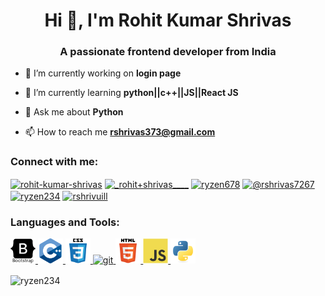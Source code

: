 <h1 align="center">Hi 👋, I'm Rohit Kumar Shrivas</h1>
<h3 align="center">A passionate frontend developer from India</h3>

- 🔭 I’m currently working on **login page**

- 🌱 I’m currently learning **python||c++||JS||React JS**

- 💬 Ask me about **Python**

- 📫 How to reach me **rshrivas373@gmail.com**

<h3 align="left">Connect with me:</h3>
<p align="left">
<a href="https://linkedin.com/in/rohit-kumar-shrivas" target="blank"><img align="center" src="https://raw.githubusercontent.com/rahuldkjain/github-profile-readme-generator/master/src/images/icons/Social/linked-in-alt.svg" alt="rohit-kumar-shrivas" height="30" width="40" /></a>
<a href="https://instagram.com/_rohit+shrivas____" target="blank"><img align="center" src="https://raw.githubusercontent.com/rahuldkjain/github-profile-readme-generator/master/src/images/icons/Social/instagram.svg" alt="_rohit+shrivas____" height="30" width="40" /></a>
<a href="https://www.codechef.com/users/ryzen678" target="blank"><img align="center" src="https://cdn.jsdelivr.net/npm/simple-icons@3.1.0/icons/codechef.svg" alt="ryzen678" height="30" width="40" /></a>
<a href="https://www.hackerrank.com/@rshrivas7267" target="blank"><img align="center" src="https://raw.githubusercontent.com/rahuldkjain/github-profile-readme-generator/master/src/images/icons/Social/hackerrank.svg" alt="@rshrivas7267" height="30" width="40" /></a>
<a href="https://www.leetcode.com/ryzen234" target="blank"><img align="center" src="https://raw.githubusercontent.com/rahuldkjain/github-profile-readme-generator/master/src/images/icons/Social/leet-code.svg" alt="ryzen234" height="30" width="40" /></a>
<a href="https://auth.geeksforgeeks.org/user/rshrivuill" target="blank"><img align="center" src="https://raw.githubusercontent.com/rahuldkjain/github-profile-readme-generator/master/src/images/icons/Social/geeks-for-geeks.svg" alt="rshrivuill" height="30" width="40" /></a>
</p>

<h3 align="left">Languages and Tools:</h3>
<p align="left"> <a href="https://getbootstrap.com" target="_blank" rel="noreferrer"> <img src="https://raw.githubusercontent.com/devicons/devicon/master/icons/bootstrap/bootstrap-plain-wordmark.svg" alt="bootstrap" width="40" height="40"/> </a> <a href="https://www.w3schools.com/cpp/" target="_blank" rel="noreferrer"> <img src="https://raw.githubusercontent.com/devicons/devicon/master/icons/cplusplus/cplusplus-original.svg" alt="cplusplus" width="40" height="40"/> </a> <a href="https://www.w3schools.com/css/" target="_blank" rel="noreferrer"> <img src="https://raw.githubusercontent.com/devicons/devicon/master/icons/css3/css3-original-wordmark.svg" alt="css3" width="40" height="40"/> </a> <a href="https://git-scm.com/" target="_blank" rel="noreferrer"> <img src="https://www.vectorlogo.zone/logos/git-scm/git-scm-icon.svg" alt="git" width="40" height="40"/> </a> <a href="https://www.w3.org/html/" target="_blank" rel="noreferrer"> <img src="https://raw.githubusercontent.com/devicons/devicon/master/icons/html5/html5-original-wordmark.svg" alt="html5" width="40" height="40"/> </a> <a href="https://developer.mozilla.org/en-US/docs/Web/JavaScript" target="_blank" rel="noreferrer"> <img src="https://raw.githubusercontent.com/devicons/devicon/master/icons/javascript/javascript-original.svg" alt="javascript" width="40" height="40"/> </a> <a href="https://www.python.org" target="_blank" rel="noreferrer"> <img src="https://raw.githubusercontent.com/devicons/devicon/master/icons/python/python-original.svg" alt="python" width="40" height="40"/> </a> </p>

<p><img align="center" src="https://github-readme-stats.vercel.app/api/top-langs?username=ryzen234&show_icons=true&locale=en&layout=compact" alt="ryzen234" /></p>
